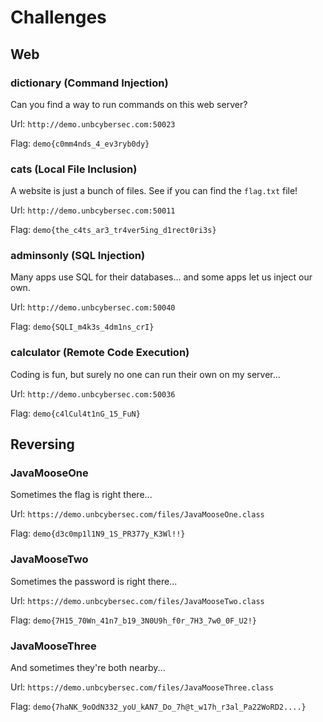 # Challenges

## Web

### dictionary (Command Injection)

Can you find a way to run commands on this web server?

Url: `http://demo.unbcybersec.com:50023`

Flag: `demo{c0mm4nds_4_ev3ryb0dy}`

### cats (Local File Inclusion)

A website is just a bunch of files. See if you can find the <code>flag.txt</code> file!

Url: `http://demo.unbcybersec.com:50011`

Flag: `demo{the_c4ts_ar3_tr4ver5ing_d1rect0ri3s}`

### adminsonly (SQL Injection)

Many apps use SQL for their databases... and some apps let us inject our own.

Url: `http://demo.unbcybersec.com:50040`

Flag: `demo{SQLI_m4k3s_4dm1ns_crI}`

### calculator (Remote Code Execution)

Coding is fun, but surely no one can run their own on my server...

Url: `http://demo.unbcybersec.com:50036`

Flag: `demo{c4lCul4t1nG_15_FuN}`


## Reversing

### JavaMooseOne

Sometimes the flag is right there...

Url: `https://demo.unbcybersec.com/files/JavaMooseOne.class`

Flag: `demo{d3c0mp1l1N9_1S_PR377y_K3Wl!!}`

### JavaMooseTwo

Sometimes the password is right there...

Url: `https://demo.unbcybersec.com/files/JavaMooseTwo.class`

Flag: `demo{7H15_70Wn_41n7_b19_3N0U9h_f0r_7H3_7w0_0F_U2!}`

### JavaMooseThree

And sometimes they're both nearby...

Url: `https://demo.unbcybersec.com/files/JavaMooseThree.class`

Flag: `demo{7haNK_9oOdN332_yoU_kAN7_Do_7h@t_w17h_r3al_Pa22WoRD2....}`